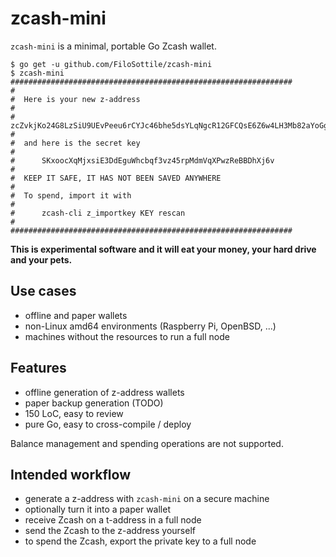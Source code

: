# zcash-mini

`zcash-mini` is a minimal, portable Go Zcash wallet.

```
$ go get -u github.com/FiloSottile/zcash-mini
$ zcash-mini
###############################################################
#
#  Here is your new z-address
#
#      zcZvkjKo24G8LzSiU9UEvPeeu6rCYJc46bhe5dsYLqNgcR12GFCQsE6Z6w4LH3Mb82aYoGgpjRpK8VcwTesaFbpPZhmkCJe
#
#  and here is the secret key
#
#      SKxoocXqMjxsiE3DdEguWhcbqf3vz45rpMdmVqXPwzReBBDhXj6v
#
#  KEEP IT SAFE, IT HAS NOT BEEN SAVED ANYWHERE
#
#  To spend, import it with
#
#      zcash-cli z_importkey KEY rescan
#
###############################################################
```

**This is experimental software and it will eat your money, your hard drive and your pets.**

## Use cases

* offline and paper wallets
* non-Linux amd64 environments (Raspberry Pi, OpenBSD, ...)
* machines without the resources to run a full node

## Features

* offline generation of z-address wallets
* paper backup generation (TODO)
* 150 LoC, easy to review
* pure Go, easy to cross-compile / deploy

Balance management and spending operations are not supported.

## Intended workflow

* generate a z-address with `zcash-mini` on a secure machine
* optionally turn it into a paper wallet
* receive Zcash on a t-address in a full node
* send the Zcash to the z-address yourself
* to spend the Zcash, export the private key to a full node
